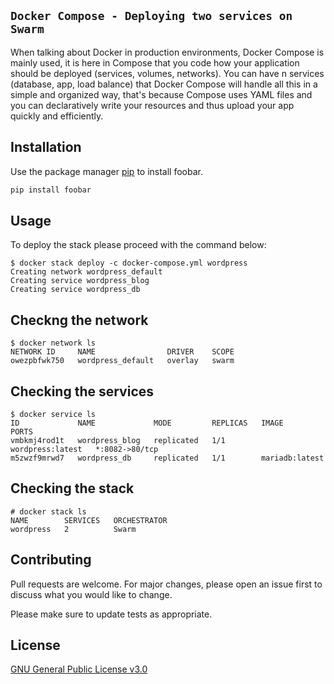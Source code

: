 ## `Docker Compose - Deploying two services on Swarm`

When talking about Docker in production environments, Docker Compose is mainly used, it is here in Compose that you code how your application should be deployed (services, volumes, networks). You can have n services (database, app, load balance) that Docker Compose will handle all this in a simple and organized way, that's because Compose uses YAML files and you can declaratively write your resources and thus upload your app quickly and efficiently.

## Installation

Use the package manager [pip](https://pip.pypa.io/en/stable/) to install foobar.

```bash
pip install foobar
```

## Usage

To deploy the stack please proceed with the command below:

```shell
$ docker stack deploy -c docker-compose.yml wordpress
Creating network wordpress_default
Creating service wordpress_blog
Creating service wordpress_db
```

## Checkng the network

```shell
$ docker network ls
NETWORK ID     NAME                DRIVER    SCOPE
owezpbfwk750   wordpress_default   overlay   swarm
```

## Checking the services

```
$ docker service ls
ID             NAME             MODE         REPLICAS   IMAGE              PORTS
vmbkmj4rod1t   wordpress_blog   replicated   1/1        wordpress:latest   *:8082->80/tcp
m5zwzf9mrwd7   wordpress_db     replicated   1/1        mariadb:latest
```

## Checking the stack

```
# docker stack ls
NAME        SERVICES   ORCHESTRATOR
wordpress   2          Swarm
```

## Contributing
Pull requests are welcome. For major changes, please open an issue first to discuss what you would like to change.

Please make sure to update tests as appropriate.

## License
[GNU General Public License v3.0](https://github.com/Docker-Tutorialz/wordpress-docker-stack/blob/main/LICENSE)

